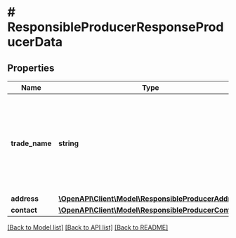 # # ResponsibleProducerResponseProducerData

## Properties

Name | Type | Description | Notes
------------ | ------------- | ------------- | -------------
**trade_name** | **string** | Name of company, first name and last name or trade name of company responsible for producing product. | [optional]
**address** | [**\OpenAPI\Client\Model\ResponsibleProducerAddress**](ResponsibleProducerAddress.md) |  | [optional]
**contact** | [**\OpenAPI\Client\Model\ResponsibleProducerContact**](ResponsibleProducerContact.md) |  | [optional]

[[Back to Model list]](../../README.md#models) [[Back to API list]](../../README.md#endpoints) [[Back to README]](../../README.md)
